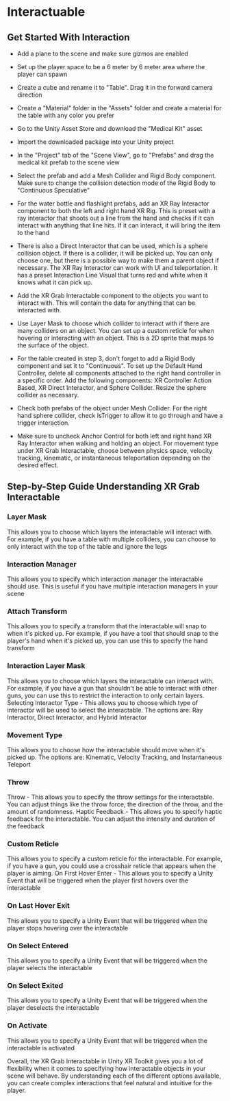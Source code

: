 # Interactuable

## Get Started With Interaction

* Add a plane to the scene and make sure gizmos are enabled

* Set up the player space to be a 6 meter by 6 meter area where the player can spawn

* Create a cube and rename it to "Table". Drag it in the forward camera direction

* Create a "Material" folder in the "Assets" folder and create a material for the table with any color you prefer

* Go to the Unity Asset Store and download the "Medical Kit" asset

* Import the downloaded package into your Unity project

* In the "Project" tab of the "Scene View", go to "Prefabs" and drag the medical kit prefab to the scene view

* Select the prefab and add a Mesh Collider and Rigid Body component. Make sure to change the collision detection mode of the Rigid Body to "Continuous Speculative"

* For the water bottle and flashlight prefabs, add an XR Ray Interactor component to both the left and right hand XR Rig. This is preset with a ray interactor that shoots out a line from the hand and checks if it can interact with anything that line hits. If it can interact, it will bring the item to the hand

* There is also a Direct Interactor that can be used, which is a sphere collision object. If there is a collider, it will be picked up. You can only choose one, but there is a possible way to make them a parent object if necessary.
The XR Ray Interactor can work with UI and teleportation. It has a preset Interaction Line Visual that turns red and white when it knows what it can pick up.

* Add the XR Grab Interactable component to the objects you want to interact with. This will contain the data for anything that can be interacted with.

* Use Layer Mask to choose which collider to interact with if there are many colliders on an object.
You can set up a custom reticle for when hovering or interacting with an object. This is a 2D sprite that maps to the surface of the object.


* For the table created in step 3, don't forget to add a Rigid Body component and set it to "Continuous".
To set up the Default Hand Controller, delete all components attached to the right hand controller in a specific order.
Add the following components: XR Controller Action Based, XR Direct Interactor, and Sphere Collider. Resize the sphere collider as necessary.


* Check both prefabs of the object under Mesh Collider. For the right hand sphere collider, check IsTrigger to allow it to go through and have a trigger interaction.


* Make sure to uncheck Anchor Control for both left and right hand XR Ray Interactor when walking and holding an object.
For movement type under XR Grab Interactable, choose between physics space, velocity tracking, kinematic, or instantaneous teleportation depending on the desired effect.


## Step-by-Step Guide Understanding XR Grab Interactable 

### Layer Mask
This allows you to choose which layers the interactable will interact with. For example, if you have a table with multiple colliders, you can choose to only interact with the top of the table and ignore the legs

### Interaction Manager
This allows you to specify which interaction manager the interactable should use. This is useful if you have multiple interaction managers in your scene

### Attach Transform
This allows you to specify a transform that the interactable will snap to when it's picked up. For example, if you have a tool that should snap to the player's hand when it's picked up, you can use this to specify the hand transform

### Interaction Layer Mask
This allows you to choose which layers the interactable can interact with. For example, if you have a gun that shouldn't be able to interact with other guns, you can use this to restrict the interaction to only certain layers.
Selecting Interactor Type - This allows you to choose which type of interactor will be used to select the interactable. The options are: Ray Interactor, Direct Interactor, and Hybrid Interactor

### Movement Type
This allows you to choose how the interactable should move when it's picked up. The options are: Kinematic, Velocity Tracking, and Instantaneous Teleport


### Throw
Throw - This allows you to specify the throw settings for the interactable. You can adjust things like the throw force, the direction of the throw, and the amount of randomness.
Haptic Feedback - This allows you to specify haptic feedback for the interactable. You can adjust the intensity and duration of the feedback

### Custom Reticle
This allows you to specify a custom reticle for the interactable. For example, if you have a gun, you could use a crosshair reticle that appears when the player is aiming.
On First Hover Enter - This allows you to specify a Unity Event that will be triggered when the player first hovers over the interactable

### On Last Hover Exit
This allows you to specify a Unity Event that will be triggered when the player stops hovering over the interactable

### On Select Entered
This allows you to specify a Unity Event that will be triggered when the player selects the interactable

### On Select Exited
This allows you to specify a Unity Event that will be triggered when the player deselects the interactable

### On Activate
This allows you to specify a Unity Event that will be triggered when the interactable is activated


Overall, the XR Grab Interactable in Unity XR Toolkit gives you a lot of flexibility when it comes to specifying how interactable objects in your scene will behave. By understanding each of the different options available, you can create complex interactions that feel natural and intuitive for the player.

